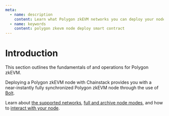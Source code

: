 ```yaml
---
meta:
  - name: description
    content: Learn what Polygon zkEVM networks you can deploy your nodes on, how to deploy a smart contract, how to connect to your Polygon zkEVM node.
  - name: keywords
    content: polygon zkevm node deploy smart contract
---
```


# Introduction

This section outlines the fundamentals of and operations for Polygon zkEVM.

Deploying a Polygon zkEVM node with Chainstack provides you with a near-instantly fully synchronized Polygon zkEVM node through the use of [Bolt](/glossary/bolt).

Learn about [the supported networks](/operations/polygon-zkevm/networks), [full and archive node modes](/operations/polygon-zkevm/modes), and how to [interact with your node](/operations/polygon-zkevm/tools).
